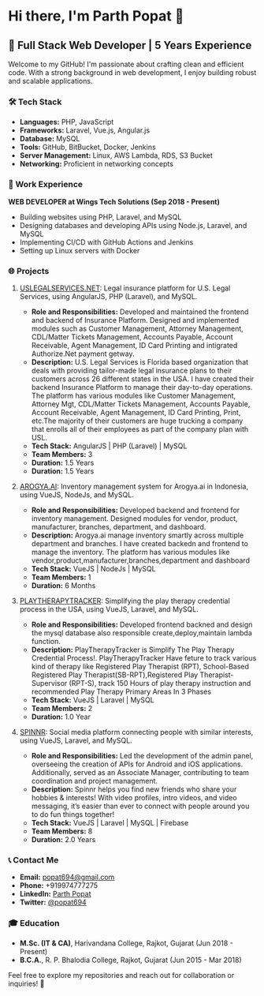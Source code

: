 # Hi there, I'm Parth Popat 👋

## 🚀 Full Stack Web Developer | 5 Years Experience

Welcome to my GitHub! I'm passionate about crafting clean and efficient code. With a strong background in web development, I enjoy building robust and scalable applications.

### 🛠️ Tech Stack

- **Languages:** PHP, JavaScript
- **Frameworks:** Laravel, Vue.js, Angular.js
- **Database:** MySQL
- **Tools:** GitHub, BitBucket, Docker, Jenkins
- **Server Management:** Linux, AWS Lambda, RDS, S3 Bucket
- **Networking:** Proficient in networking concepts

### 💼 Work Experience

**WEB DEVELOPER at Wings Tech Solutions (Sep 2018 - Present)**

- Building websites using PHP, Laravel, and MySQL
- Designing databases and developing APIs using Node.js, Laravel, and MySQL
- Implementing CI/CD with GitHub Actions and Jenkins
- Setting up Linux servers with Docker

### 🌐 Projects

1. [USLEGALSERVICES.NET](https://www.uslegalservices.net/): Legal insurance platform for U.S. Legal Services, using AngularJS, PHP (Laravel), and MySQL.

   - **Role and Responsibilities:** Developed and maintained the frontend and backend of Insurance Platform. Designed and implemented modules such as Customer Management, Attorney Management, CDL/Matter Tickets Management, Accounts Payable, Account Receivable, Agent Management, ID Card Printing and intigrated Authorize.Net payment getway.
   - **Description:** U.S. Legal Services is Florida based organization that deals with providing tailor-made legal insurance plans to their customers across 26 different states in the USA. I have created their backend Insurance Platform to manage their day-to-day operations. The platform has various modules like Customer Management, Attorney Mgt, CDL/Matter Tickets Management, Accounts Payable, Account Receivable, Agent Management, ID Card Printing, Print, etc.The majority of their customers are huge trucking a company that enrolls all of their employees as part of the company plan with USL.
   - **Tech Stack:** AngularJS | PHP (Laravel) | MySQL
   - **Team Members:** 3
   - **Duration:** 1.5 Years
   - **Duration:** 1.5 Years

2. [AROGYA.AI](https://www.arogya.ai/): Inventory management system for Arogya.ai in Indonesia, using VueJS, NodeJs, and MySQL.

   - **Role and Responsibilities:** Developed backend and frontend for inventory management. Designed modules for vendor, product, manufacturer, branches, department, and dashboard.
   - **Description:** Arogya.ai manage inventory smartly across multiple department and branches. I have created backedn and frontend to manage the inventory. The platform has various modules like vendor,product,manufacturer,branches,department and dashboard
   - **Tech Stack:** VueJS | NodeJs | MySQL
   - **Team Members:** 1
   - **Duration:** 6 Months

3. [PLAYTHERAPYTRACKER](http://www.playtherapytracker.com/): Simplifying the play therapy credential process in the USA, using VueJS, Laravel, and MySQL.

   - **Role and Responsibilities:** Developed frontend backned and design the mysql database also responsible create,deploy,maintain lambda function.
   - **Description:** PlayTherapyTracker is Simplify The Play Therapy Credential Process!. PlayTherapyTracker Have feture to track various kind of therapy like Registered Play Therapist (RPT), School-Based Registered Play Therapist(SB-RPT),Registered Play Therapist-Supervisor (RPT-S), track 150 Hours of play therapy instruction and recommended Play Therapy Primary Areas In 3 Phases
   - **Tech Stack:** VueJS | Laravel | MySQL
   - **Team Members:** 2
   - **Duration:** 1.0 Year

4. [SPINNR](https://spinnr.app/): Social media platform connecting people with similar interests, using VueJS, Laravel, and MySQL.
   - **Role and Responsibilities:**  Led the development of the admin panel, overseeing the creation of APIs for Android and iOS applications. Additionally, served as an Associate Manager, contributing to team coordination and project management.
   - **Description:** Spinnr helps you find new friends who share your hobbies & interests! With video profiles, intro videos, and video messaging, it’s easier than ever to connect with people around you to do fun things together!
   - **Tech Stack:** VueJS | Laravel | MySQL | Firebase
   - **Team Members:** 8
   - **Duration:** 2.0 Years

### 📞 Contact Me

- **Email:** popat694@gmail.com
- **Phone:** +919974777275
- **LinkedIn:** [Parth Popat](https://www.linkedin.com/in/parthpopat/)
- **Twitter:** [@popat694](https://twitter.com/popat694)

### 🎓 Education

- **M.Sc. (IT & CA)**, Harivandana College, Rajkot, Gujarat (Jun 2018 - Present)
- **B.C.A.**, R. P. Bhalodia College, Rajkot, Gujarat (Jun 2015 - Mar 2018)

Feel free to explore my repositories and reach out for collaboration or inquiries! 🚀
